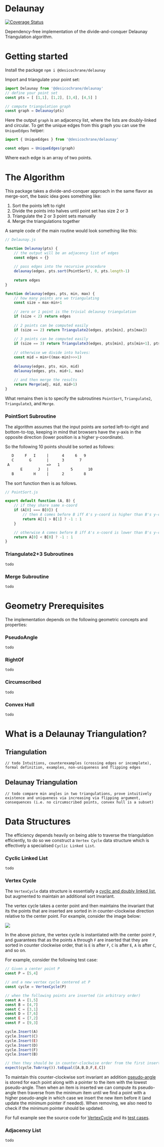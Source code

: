 # Delaunay

[![Coverage Status](https://coveralls.io/repos/github/desicochrane/delaunay/badge.svg?branch=master)](https://coveralls.io/github/desicochrane/delaunay?branch=master)

Dependency-free implementation of the divide-and-conquer Delaunay Triangulation algorithm.

# Getting started

Install the package
`npm i @desicochrane/delaunay`

Import and triangulate your point set:

```js    
import Delaunay from '@desicochrane/delaunay'
// define your point set
const pts = [ [1,1], [1,2], [3,4], [4,5] ]

// compute triangulation graph
const graph = Delaunay(pts)
```

Here the output `graph` is an adjacency list, where the lists are doubly-linked and circular. To get the unique edges from this graph you can use the `UniqueEdges` helper:

```js    
import { UniqueEdges } from '@desicochrane/delaunay'

const edges = UniqueEdges(graph)
```

Where each edge is an array of two points.

# The Algorithm
This package takes a divide-and-conquer approach in the same flavor as merge-sort, the basic idea goes something like:

1. Sort the points left to right
1. Divide the points into halves until point set has size 2 or 3
1. Triangulate the 2 or 3 point sets manually
1. Merge the triangulations together


A sample code of the main routine would look something like this:

```js
// Delaunay.js

function Delaunay(pts) {
    // the output will be an adjacency list of edges
    const edges = {}
    
    // pass edges into the recursive procedure
    delaunay(edges, pts.sort(PointSort), 0, pts.length-1)
    
    return edges
}

function delaunay(edges, pts, min, max) {
    // how many points are we triangulating
    const size = max-min+1
    
    // zero or 1 point is the trivial delaunay triangulation 
    if (size < 2) return edges
    
    // 2 points can be computed easily
    if (size == 2) return Triangulate2(edges, pts[min], pts[max])
    
    // 3 points can be computed easily
    if (size == 3) return Triangulate3(edges, pts[min], pts[min+1], pts[max])
    
    // otherwise we divide into halves:
    const mid = min+((max-min)>>>1)
    
    delaunay(edges, pts, min, mid)
    delaunay(edges, pts, mid+1, max)
    
    // and then merge the results
    return Merge(adj, mid, mid+1)
}
```

What remains then is to specify the subroutines `PointSort`, `Triangulate2`, `Triangulate3`, and `Merge`.

### PointSort Subroutine

The algorithm assumes that the input points are sorted left-to-right and bottom-to-top, keeping in mind that browsers have the y-axis in the opposite direction (lower position is a higher y-coordinate).

So the following 10 points should be sorted as follows:

```txt
   D     F   I     |      4     6   9    
   C       G       |      3       7      
 A                 =>   1                
       E       J   |          5       10  
   B         H     |      2         8    
```        

The sort function then is as follows.

```js
// PointSort.js

export default function (A, B) {
    // if they share same x-coord
    if (A[0] === B[0]) {
        // then A comes before B iff A's y-coord is higher than B's y-coord
        return A[1] > B[1] ? -1 : 1
    }

    // otherwise A comes before B iff A's x-coord is lower than B's y-coord
    return A[0] < B[0] ? -1 : 1
}
```

### Triangulate2+3 Subroutines
```todo```

### Merge Subroutine
```todo```

# Geometry Prerequisites
The implementation depends on the following geometric concepts and properties:

### PseudoAngle
```todo```

### RightOf
```todo```

### Circumscribed
```todo```

### Convex Hull
```todo```

# What is a Delaunay Triangulation?

## Triangulation
```// todo Intuitions, counterexamples (crossing edges or incomplete), formal definition, examples, non-uniqueness and flipping edges```

## Delaunay Triangulation
```// todo compare min angles in two triangulations, prove intuitively existence and uniqueness via increasing via flipping argument, consequences (i.e. no circumscribed points, convex hull is a subset)```


# Data Structures
The efficiency depends heavily on being able to traverse the triangulation efficiently, to do so we construct a `Vertex Cycle` data structure which is effectively a specialised `Cyclic Linked List`.

### Cyclic Linked List
```todo```

### Vertex Cycle
The `VertexCycle` data structure is essentially a [cyclic and doubly linked list](#cyclic-linked-list), but augmented to maintain an additional sort invariant.

The vertex cycle takes a center point and then maintains the invariant that its the points that are inserted are sorted in in counter-clockwise direction relative to the center point. For example, consider the image below:

<img src="assets/vertex-cycle-1.svg">

In the above picture, the vertex cycle is instantiated with the center point `P`, and guarantees that as the points `A` through `F` are inserted that they are sorted in counter clockwise order, that is `E` is after `F`, `C` is after `E`, `A` is after `C`, and so on.

For example, consider the following test case:

```js
// Given a center point P
const P = [5,4]

// and a new vertex cycle centered at P
const cycle = VertexCycle(P)

// when the following points are inserted (in arbitrary order)
const A = [1,5]
const B = [4,7]
const C = [3,1]
const D = [7,6]
const E = [7,2]
const F = [9,3]

cycle.Insert(A)
cycle.Insert(C)
cycle.Insert(E)
cycle.Insert(D)
cycle.Insert(F)
cycle.Insert(B)

// then they should be in counter-clockwise order from the first insert
expect(cycle.ToArray()).toEqual([A,B,D,F,E,C])
```

To maintain this counter-clockwise sort invariant an addition [pseudo-angle](#pseudoangle) is stored for each point along with a pointer to the item with the lowest pseudo-angle. Then when an item is inserted we can compute its pseudo-angle then traverse from the minimum item until we find a point with a higher pseudo-angle in which case we insert the new item before it (and update the minimum pointer if needed). When removing, we also need to check if the minimum pointer should be updated.

For full example see the source code for [VertexCycle](https://github.com/desicochrane/delaunay/blob/master/src/VertexCycle.js) and its [test cases](https://github.com/desicochrane/delaunay/blob/master/__tests__/VertexCycleTest.js).

### Adjacency List
```todo```
